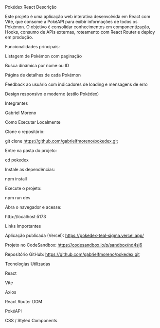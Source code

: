 Pokédex React
Descrição

Este projeto é uma aplicação web interativa desenvolvida em React com Vite, que consome a PokéAPI para exibir informações de todos os Pokémon.
O objetivo é consolidar conhecimentos em componentização, Hooks, consumo de APIs externas, roteamento com React Router e deploy em produção.

Funcionalidades principais:

Listagem de Pokémon com paginação

Busca dinâmica por nome ou ID

Página de detalhes de cada Pokémon

Feedback ao usuário com indicadores de loading e mensagens de erro

Design responsivo e moderno (estilo Pokédex)

Integrantes

Gabriel Moreno

Como Executar Localmente

Clone o repositório:

git clone https://github.com/gabrielfmoreno/pokedex.git


Entre na pasta do projeto:

cd pokedex


Instale as dependências:

npm install


Execute o projeto:

npm run dev


Abra o navegador e acesse:

http://localhost:5173

Links Importantes

Aplicação publicada (Vercel): https://pokedex-teal-sigma.vercel.app/

Projeto no CodeSandbox: https://codesandbox.io/p/sandbox/nd4sj6

Repositório GitHub: https://github.com/gabrielfmoreno/pokedex.git

Tecnologias Utilizadas

React

Vite

Axios

React Router DOM

PokéAPI

CSS / Styled Components
